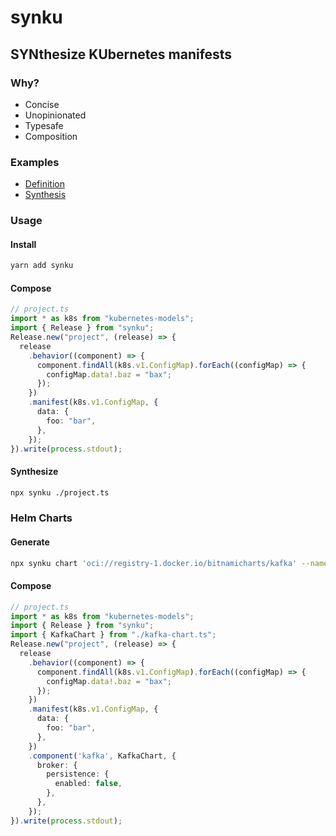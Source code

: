 # synku

## SYNthesize KUbernetes manifests

### Why?

- Concise
- Unopinionated
- Typesafe
- Composition

### Examples

- [Definition](examples/features.ts)
- [Synthesis](examples/features.yaml)

### Usage

#### Install

```bash
yarn add synku
```

#### Compose

```typescript
// project.ts
import * as k8s from "kubernetes-models";
import { Release } from "synku";
Release.new("project", (release) => {
  release
    .behavior((component) => {
      component.findAll(k8s.v1.ConfigMap).forEach((configMap) => {
        configMap.data!.baz = "bax";
      });
    })
    .manifest(k8s.v1.ConfigMap, {
      data: {
        foo: "bar",
      },
    });
}).write(process.stdout);
```

#### Synthesize

```bash
npx synku ./project.ts
```


### Helm Charts

#### Generate

```bash
npx synku chart 'oci://registry-1.docker.io/bitnamicharts/kafka' --name Kafka --output kafka-chart.ts
```

#### Compose

```typescript
// project.ts
import * as k8s from "kubernetes-models";
import { Release } from "synku";
import { KafkaChart } from "./kafka-chart.ts";
Release.new("project", (release) => {
  release
    .behavior((component) => {
      component.findAll(k8s.v1.ConfigMap).forEach((configMap) => {
        configMap.data!.baz = "bax";
      });
    })
    .manifest(k8s.v1.ConfigMap, {
      data: {
        foo: "bar",
      },
    })
    .component('kafka', KafkaChart, {
      broker: {
        persistence: {
          enabled: false,
        },
      },
    });
}).write(process.stdout);
```

